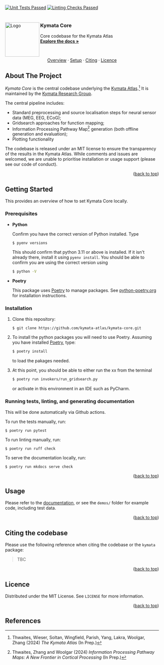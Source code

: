 [![Unit Tests Passed](https://github.com/kymata-atlas/kymata-core/actions/workflows/perform-unit-tests.yml/badge.svg)](https://github.com/kymata-atlas/kymata-core/actions/workflows/perform-unit-tests.yml)
[![Linting Checks Passed](https://github.com/kymata-atlas/kymata-core/actions/workflows/lint-and-check-formatting.yml/badge.svg)](https://github.com/kymata-atlas/kymata-core/actions/workflows/lint-and-check-formatting.yml)
<br />
<br />
<div>
      <a href="https://github.com/kymata-atlas/kymata-core">
        <img src="https://kymata.org/assets/img/toolbox_logo.png" alt="Logo" height="112" align="left">
      </a>
    <div>
        <div>
            <h3>Kymata Core</h3>
            <p>Core codebase for the Kymata Atlas
            <br>
            <a href="https://kymata-atlas.github.io/kymata-core"><strong>Explore the docs »</strong></a>
            </p>
        </div>
    </div>

</div>
<br>
<p align="center">
        <a href="#About The Project">Overview</a>
        ·
        <a href="#Getting Started">Setup</a>
        ·
        <a href="#Citing the Codebase">Citing</a>
        ·
        <a href="#Licence">Licence</a>
</p>

## About The Project

_Kymata Core_ is the central codebase underlying the [Kymata Atlas](https://kymata.org).[^1] It is maintained by the
[Kymata Research Group](https://kymata.org).

The central pipeline includes:
* Standard preprocessing and source localisation steps for neural sensor data (MEG, EEG, ECoG);
* Gridsearch approaches for function mapping;
* Information Processing Pathway Map[^2] generation (both offline generation and evaluation);
* Plotting functionality

The codebase is released under an MIT license to ensure the transparency of the results in the Kymata Atlas. While
comments and issues are welcomed, we are unable to prioritise installation or usage support (please see our code of
conduct).

<p align="right">(<a href="#readme-top">back to top</a>)</p>

## Getting Started

This provides an overview of how to set Kymata Core locally.

### Prerequisites

* **Python**

   Confirm you have the correct version of Python installed. Type
   ```sh
   $ pyenv versions
   ```
   This should confirm that python 3.11 or above is installed. If it isn't already there,
   install it using `pyenv install`. You should be able to confirm
   you are using the correct version using
   ```sh
   $ python -V
   ```
* **Poetry**

  This package uses [Poetry](https://python-poetry.org/) to manage packages. See [python-poetry.org](https://python-poetry.org/docs/#installing-with-the-official-installer) for installation instructions.

### Installation

1. Clone this repository:
   ```sh
   $ git clone https://github.com/kymata-atlas/kymata-core.git
   ```
3. To install the python packages you will need to use Poetry. Assuming you have installed [Poetry](https://python-poetry.org/docs/#installing-with-the-official-installer), 
   type:
   ```sh
   $ poetry install
   ```
   to load the pakages needed.

4. At this point, you should be able to either run the xx from the terminal
   ```sh
   $ poetry run invokers/run_gridsearch.py
   ```
   or activate in this environment in an IDE such as PyCharm.

### Running tests, linting, and generating documentation

This will be done automatically via Github actions.

To run the tests manually, run:
```
$ poetry run pytest
```
To run linting manually, run:
```
$ poetry run ruff check
```
To serve the documentation locally, run:
```
$ poetry run mkdocs serve check
```

<p align="right">(<a href="#readme-top">back to top</a>)</p>

<!-- USAGE EXAMPLES -->
## Usage

Please refer to the [documentation](https://kymata-atlas.github.io/kymata-core), or see the `demos/` folder for example code, including test
data.

<p align="right">(<a href="#readme-top">back to top</a>)</p>

## Citing the codebase

Please use the following reference when citing the codebase or the `kymata` package: 

> TBC

<p align="right">(<a href="#readme-top">back to top</a>)</p>

<!-- LICENSE -->
## Licence

Distributed under the MIT License. See `LICENSE` for more information.

<p align="right">(<a href="#readme-top">back to top</a>)</p>


<!-- REFERENCES -->
## References

[^1]: Thwaites, Wieser, Soltan, Wingfield, Parish, Yang, Lakra, Woolgar, Zhang (2024) _The Kymata Atlas_ (In Prep.)
[^2]: Thwaites, Zhang and Woolgar (2024) _Information Processing Pathway Maps: A New Frontier in Cortical Processing_ (In Prep.)

